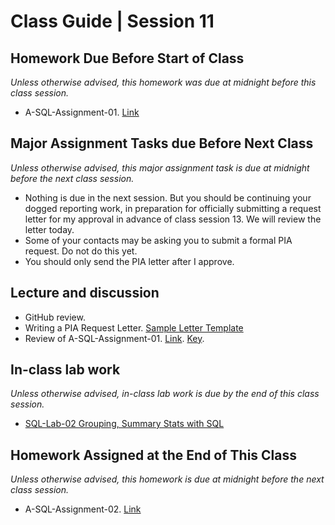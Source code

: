 # Class Guide | Session 11

## Homework Due Before Start of Class
*Unless otherwise advised, this homework was due at midnight before this class session.*

* A-SQL-Assignment-01. [Link](../10/10-Homework-Assigned/A-SQL-Assignment-01.sql)

## Major Assignment Tasks due Before Next Class
*Unless otherwise advised, this major assignment task is due at midnight before the next class session.*   

* Nothing is due in the next session.  But you should be continuing your dogged reporting work, in preparation for officially submitting a request letter for my approval in advance of class session 13. We will review the letter today.
* Some of your contacts may be asking you to submit a formal PIA request.  Do not do this yet.
* You should only send the PIA letter after I approve.   

## Lecture and discussion

* GitHub review. 
* Writing a PIA Request Letter. [Sample Letter Template](https://umd.instructure.com/courses/1259604/files/52246046)
* Review of A-SQL-Assignment-01. [Link](../10/10-Homework-Assigned/A-SQL-Assignment-01.sql). [Key](../10/10-Homework-Assigned/A-SQL-Assignment-01-key.sql).


## In-class lab work
*Unless otherwise advised, in-class lab work is due by the end of this class session.*   

* [SQL-Lab-02 Grouping, Summary Stats with SQL](11-In-Class-Lab/11-SQL-Lab-2.md)

## Homework Assigned at the End of This Class
*Unless otherwise advised, this homework is due at midnight before the next class session.*   

* A-SQL-Assignment-02. [Link](11-Homework-Assigned/A-SQL-Assignment-02.sql)
